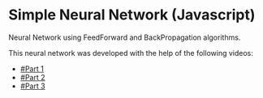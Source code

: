 # Simple Neural Network (Javascript)

Neural Network using FeedForward and BackPropagation algorithms.

This neural network was developed with the help of the following videos:

- [#Part 1](https://www.youtube.com/watch?v=d8U7ygZ48Sc&t=135s)
- [#Part 2](https://www.youtube.com/watch?v=zVlMVanp-tA&t=1431s)
- [#Part 3](https://www.youtube.com/watch?v=9KfelZhls2Q&t=1326s)
